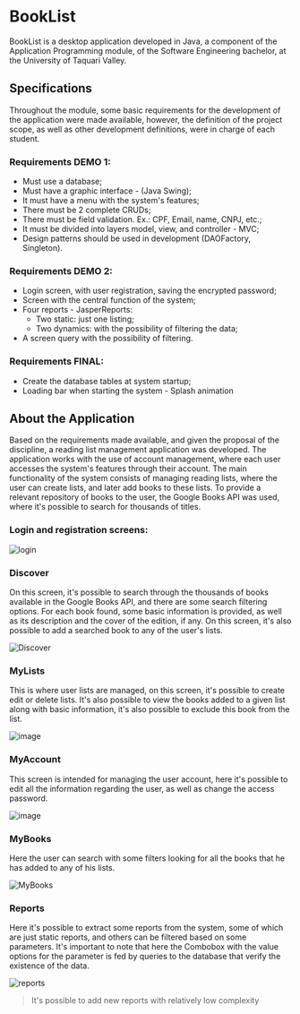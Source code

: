 # BookList

BookList is a desktop application developed in Java, a component of the Application Programming module, of the Software Engineering bachelor, at the University of Taquari Valley.

## Specifications

Throughout the module, some basic requirements for the development of the application were made available, however, the definition of the project scope, as well as other development definitions, were in charge of each student.

### Requirements DEMO 1:

- Must use a database;
- Must have a graphic interface - (Java Swing);
- It must have a menu with the system's features;
- There must be 2 complete CRUDs;
- There must be field validation. Ex.: CPF, Email, name, CNPJ, etc.;
- It must be divided into layers model, view, and controller - MVC;
- Design patterns should be used in development (DAOFactory, Singleton).

### Requirements DEMO 2:

- Login screen, with user registration, saving the encrypted password;
- Screen with the central function of the system;
- Four reports - JasperReports:
  - Two static: just one listing;
  - Two dynamics: with the possibility of filtering the data;
- A screen query with the possibility of filtering.

### Requirements FINAL:

- Create the database tables at system startup;
- Loading bar when starting the system - Splash animation

## About the Application

Based on the requirements made available, and given the proposal of the discipline, a reading list management application was developed.
The application works with the use of account management, where each user accesses the system's features through their account.
The main functionality of the system consists of managing reading lists, where the user can create lists, and later add books to these lists. To provide a relevant repository of books to the user, the Google Books API was used, where it's possible to search for thousands of titles.

### Login and registration screens:

![login](https://user-images.githubusercontent.com/80601208/175181323-3a921f4e-6324-41f7-baa8-761ffd3793ec.gif)


### Discover
On this screen, it's possible to search through the thousands of books available in the Google Books API, and there are some search filtering options. For each book found, some basic information is provided, as well as its description and the cover of the edition, if any.  On this screen, it's also possible to add a searched book to any of the user's lists.

![Discover](https://user-images.githubusercontent.com/80601208/175128694-9f72de32-9473-40ec-95f3-9893619b4526.gif)

### MyLists
This is where user lists are managed, on this screen, it's possible to create edit or delete lists. It's also possible to view the books added to a given list along with basic information, it's also possible to exclude this book from the list.

![image](https://user-images.githubusercontent.com/80601208/175127191-591ce836-cd1f-4d0c-9a4b-a6fd9a903f20.png)

### MyAccount
This screen is intended for managing the user account, here it's possible to edit all the information regarding the user, as well as change the access password.

![image](https://user-images.githubusercontent.com/80601208/175131164-b6a82e3b-02d7-492e-abf2-e9383333fa30.png)

### MyBooks
Here the user can search with some filters looking for all the books that he has added to any of his lists.

![MyBooks](https://user-images.githubusercontent.com/80601208/175133103-7c72ceeb-8ed5-4fd5-8244-d6cb5550fa33.gif)

### Reports
Here it's possible to extract some reports from the system, some of which are just static reports, and others can be filtered based on some parameters.
It's important to note that here the Combobox with the value options for the parameter is fed by queries to the database that verify the existence of the data.

![reports](https://user-images.githubusercontent.com/80601208/175132325-5e753584-2760-49b1-b547-9dbe50393c53.gif)
> It's possible to add new reports with relatively low complexity
